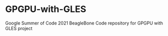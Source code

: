 # GPGPU-with-GLES
Google Summer of Code 2021 BeagleBone Code repository for GPGPU with GLES project
